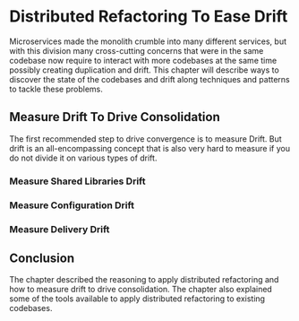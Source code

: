 # Distributed Refactoring To Ease Drift

Microservices made the monolith crumble into many different services,
but with this division many cross-cutting concerns that were in the
same codebase now require to interact with more codebases at the same
time possibly creating duplication and drift. This chapter will
describe ways to discover the state of the codebases and drift along
techniques and patterns to tackle these problems.


## Measure Drift To Drive Consolidation

The first recommended step to drive convergence is to measure Drift.
But drift is an all-encompassing concept that is also very hard to
measure if you do not divide it on various types of drift.

### Measure Shared Libraries Drift




### Measure Configuration Drift

### Measure Delivery Drift


## Conclusion

The chapter described the reasoning to apply distributed refactoring
and how to measure drift to drive consolidation. The chapter also
explained some of the tools available to apply distributed refactoring
to existing codebases.
